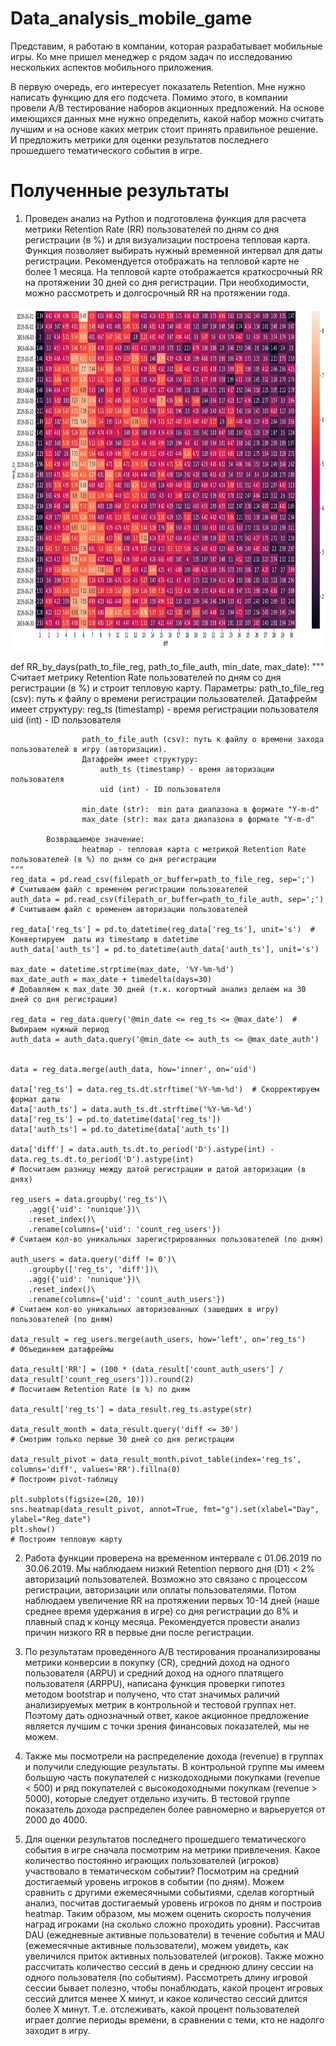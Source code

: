 # Data_analysis_mobile_game

Представим, я работаю в компании, которая разрабатывает мобильные игры. Ко мне пришел менеджер с рядом задач по исследованию нескольких аспектов мобильного приложения.

В первую очередь, его интересует показатель Retention. Мне нужно написать функцию для его подсчета. Помимо этого, в компании провели A/B тестирование наборов акционных предложений. На основе имеющихся данных мне нужно определить, какой набор можно считать лучшим и на основе каких метрик стоит принять правильное решение. И предложить метрики для оценки результатов последнего прошедшего тематического события в игре.

# Полученные результаты

1. Проведен анализ на Python и подготовлена функция для расчета метрики Retention Rate (RR) пользователей по дням со дня регистрации (в %) и для визуализации построена тепловая карта. Функция позволяет выбирать нужный временной интервал для даты регистрации. Рекомендуется отображать на тепловой карте не более 1 месяца. На тепловой карте отображается краткосрочный RR на протяжении 30 дней со дня регистрации. При необходимости, можно рассмотреть и долгосрочный RR на протяжении года.

<p align="center">

  <img width="760" height="550" src="https://github.com/Juldid/Data_analysis_mobile_game/blob/main/Cohorts.png">

</p>

def RR_by_days(path_to_file_reg, path_to_file_auth, min_date, max_date):
    """
    Считает метрику Retention Rate пользователей по дням со дня регистрации (в %) и строит тепловую карту.
            Параметры:
                    path_to_file_reg (csv): путь к файлу о времени регистрации пользователей. 
                    Датафрейм имеет структуру:
                        reg_ts (timestamp) - время регистрации пользователя
                        uid (int) - ID пользователя
                        
                    path_to_file_auth (csv): путь к файлу о времени захода пользователей в игру (авторизации). 
                    Датафрейм имеет структуру:
                        auth_ts (timestamp) - время авторизации пользователя
                        uid (int) - ID пользователя
                    
                    min_date (str):  min дата диапазона в формате "Y-m-d" 
                    max_date (str): max дата диапазона в формате "Y-m-d"
                    
            Возвращаемое значение:
                    heatmap - тепловая карта с метрикой Retention Rate пользователей (в %) по дням со дня регистрации
    """
    reg_data = pd.read_csv(filepath_or_buffer=path_to_file_reg, sep=';') 
    # Считываем файл с временем регистрации пользователей
    auth_data = pd.read_csv(filepath_or_buffer=path_to_file_auth, sep=';')
    # Считываем файл с временем авторизации пользователей

    reg_data['reg_ts'] = pd.to_datetime(reg_data['reg_ts'], unit='s')  # Конвертируем  даты из timestamp в datetime 
    auth_data['auth_ts'] = pd.to_datetime(auth_data['auth_ts'], unit='s')
    
    max_date = datetime.strptime(max_date, '%Y-%m-%d')
    max_date_auth = max_date + timedelta(days=30) 
    # Добавляем к max_date 30 дней (т.к. когортный анализ делаем на 30 дней со дня регистрации)
    
    reg_data = reg_data.query('@min_date <= reg_ts <= @max_date')  # Выбираем нужный период
    auth_data = auth_data.query('@min_date <= auth_ts <= @max_date_auth')

    
    data = reg_data.merge(auth_data, how='inner', on='uid')
    
    data['reg_ts'] = data.reg_ts.dt.strftime('%Y-%m-%d')  # Скорректируем формат даты 
    data['auth_ts'] = data.auth_ts.dt.strftime('%Y-%m-%d')
    data['reg_ts'] = pd.to_datetime(data['reg_ts'])
    data['auth_ts'] = pd.to_datetime(data['auth_ts'])
    
    data['diff'] = data.auth_ts.dt.to_period('D').astype(int) - data.reg_ts.dt.to_period('D').astype(int) 
    # Посчитаем разницу между датой регистрации и датой авторизации (в днях)
 
    reg_users = data.groupby('reg_ts')\
        .agg({'uid': 'nunique'})\
        .reset_index()\
        .rename(columns={'uid': 'count_reg_users'}) 
    # Считаем кол-во уникальных зарегистрированных пользователей (по дням)
    
    auth_users = data.query('diff != 0')\
        .groupby(['reg_ts', 'diff'])\
        .agg({'uid': 'nunique'})\
        .reset_index()\
        .rename(columns={'uid': 'count_auth_users'})
    # Считаем кол-во уникальных авторизованных (зашедших в игру) пользователей (по дням)
    
    data_result = reg_users.merge(auth_users, how='left', on='reg_ts')
    # Объединяем датафреймы
    
    data_result['RR'] = (100 * (data_result['count_auth_users'] / data_result['count_reg_users'])).round(2)
    # Посчитаем Retention Rate (в %) по дням
    
    data_result['reg_ts'] = data_result.reg_ts.astype(str)
    
    data_result_month = data_result.query('diff <= 30')
    # Смотрим только первые 30 дней со дня регистрации
    
    data_result_pivot = data_result_month.pivot_table(index='reg_ts', columns='diff', values='RR').fillna(0) 
    # Построим pivot-таблицу
    
    plt.subplots(figsize=(20, 10))
    sns.heatmap(data_result_pivot, annot=True, fmt="g").set(xlabel="Day", ylabel="Reg_date")
    plt.show()
    # Построим тепловую карту

2. Работа функции проверена на временном интервале с 01.06.2019 по 30.06.2019. Мы наблюдаем низкий Retention первого дня (D1) < 2% авторизаций пользователей. Возможно это связано с процессом регистрации, авторизации или оплаты пользователями. Потом наблюдаем увеличение RR на протяжении первых 10-14 дней (наше среднее время удержания в игре) со дня регистрации до 8% и плавный спад к концу месяца. Рекомендуется провести анализ причин низкого RR в первые дни после регистрации.

3. По результатам проведенного А/В тестирования проанализированы метрики конверсии в покупку (CR), средний доход на одного пользователя (ARPU) и средний доход на одного платящего пользователя (ARPPU), написана функция проверки гипотез методом bootstrap и получено, что стат значимых раличий анализируемых метрик в контрольной и тестовой группах нет. Поэтому дать однозначный ответ, какое акционное предложение является лучшим с точки зрения финансовых показателей, мы не можем. 

4. Также мы посмотрели на распределение дохода (revenue) в группах и получили следующие результаты. В контрольной группе мы имеем большую часть покупателей с низкодоходными покупками (revenue < 500) и ряд покупателей с высокодоходными покупкам (revenue > 5000), которые следует отдельно изучить. В тестовой группе показатель дохода распределен более равномерно и варьеруется от 2000 до 4000.

5. Для оценки результатов последнего прошедшего тематического события в игре сначала посмотрим на метрики привлечения. Какое количество постоянно играющих пользователей (игроков) участвовало в тематическом событии? Посмотрим на средний достигаемый уровень игроков в событии (по дням). Можем сравнить с другими ежемесячными событиями, сделав когортный анализ, посчитав достигаемый уровень игроков по дням и построив heatmap. Таким образом, мы можем оценить скорость получения наград игроками (на сколько сложно проходить уровни). Рассчитав DAU (ежедневные активные пользователи) в течение события и MAU (ежемесячные активные пользователи), можем увидеть, как увеличился приток активных пользователей (игроков). Также можно рассчитать количество сессий в день и среднюю длину сессии на одного пользователя (по событиям). Рассмотреть длину игровой сессии бывает полезно, чтобы понаблюдать, какой процент игровых сессий длится менее Х минут, и какое количество сессий длится более Х минут. Т.е. отслеживать, какой процент пользователей играет долгие периоды времени, в сравнении с теми, кто не надолго заходит в игру.
